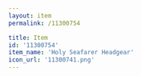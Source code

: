 ```yaml
---
layout: item
permalink: /11300754

title: Item
id: '11300754'
item_name: 'Holy Seafarer Headgear'
icon_url: '11300741.png'
---
```

